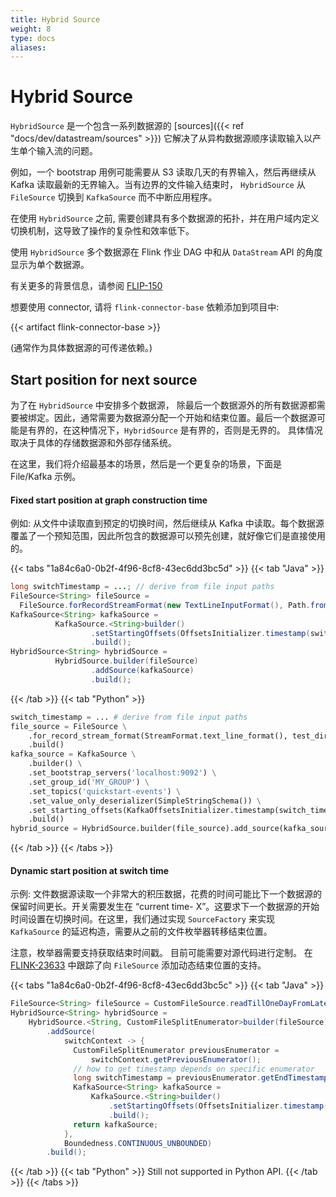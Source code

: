 ```yaml
---
title: Hybrid Source
weight: 8
type: docs
aliases:
---
```

<!--
Licensed to the Apache Software Foundation (ASF) under one
or more contributor license agreements.  See the NOTICE file
distributed with this work for additional information
regarding copyright ownership.  The ASF licenses this file
to you under the Apache License, Version 2.0 (the
"License"); you may not use this file except in compliance
with the License.  You may obtain a copy of the License at

  http://www.apache.org/licenses/LICENSE-2.0

Unless required by applicable law or agreed to in writing,
software distributed under the License is distributed on an
"AS IS" BASIS, WITHOUT WARRANTIES OR CONDITIONS OF ANY
KIND, either express or implied.  See the License for the
specific language governing permissions and limitations
under the License.
-->

# Hybrid Source

`HybridSource` 是一个包含一系列数据源的 [sources]({{< ref "docs/dev/datastream/sources" >}})
它解决了从异构数据源顺序读取输入以产生单个输入流的问题。

例如，一个 bootstrap 用例可能需要从 S3 读取几天的有界输入，然后再继续从 Kafka 读取最新的无界输入。当有边界的文件输入结束时，
`HybridSource` 从 `FileSource` 切换到 `KafkaSource` 而不中断应用程序。

在使用 `HybridSource` 之前, 需要创建具有多个数据源的拓扑，并在用户域内定义切换机制，这导致了操作的复杂性和效率低下。

使用 `HybridSource` 多个数据源在 Flink 作业 DAG 中和从 `DataStream` API 的角度显示为单个数据源。

有关更多的背景信息，请参阅 [FLIP-150](https://cwiki.apache.org/confluence/display/FLINK/FLIP-150%3A+Introduce+Hybrid+Source)

想要使用 connector, 请将 ```flink-connector-base``` 依赖添加到项目中:

{{< artifact flink-connector-base >}}

(通常作为具体数据源的可传递依赖。)

## Start position for next source

为了在 `HybridSource` 中安排多个数据源， 除最后一个数据源外的所有数据源都需要被绑定。因此，通常需要为数据源分配一个开始和结束位置。最后一个数据源可能是有界的，在这种情况下，`HybridSource` 是有界的，否则是无界的。
具体情况取决于具体的存储数据源和外部存储系统。

在这里，我们将介绍最基本的场景，然后是一个更复杂的场景，下面是 File/Kafka 示例。 

#### Fixed start position at graph construction time

例如: 从文件中读取直到预定的切换时间，然后继续从 Kafka 中读取。每个数据源覆盖了一个预知范围，因此所包含的数据源可以预先创建，就好像它们是直接使用的。

{{< tabs "1a84c6a0-0b2f-4f96-8cf8-43ec6dd3bc5d" >}}
{{< tab "Java" >}}
```java
long switchTimestamp = ...; // derive from file input paths
FileSource<String> fileSource =
  FileSource.forRecordStreamFormat(new TextLineInputFormat(), Path.fromLocalFile(testDir)).build();
KafkaSource<String> kafkaSource =
          KafkaSource.<String>builder()
                  .setStartingOffsets(OffsetsInitializer.timestamp(switchTimestamp + 1))
                  .build();
HybridSource<String> hybridSource =
          HybridSource.builder(fileSource)
                  .addSource(kafkaSource)
                  .build();
```
{{< /tab >}}
{{< tab "Python" >}}
```python
switch_timestamp = ... # derive from file input paths
file_source = FileSource \
    .for_record_stream_format(StreamFormat.text_line_format(), test_dir) \
    .build()
kafka_source = KafkaSource \
    .builder() \
    .set_bootstrap_servers('localhost:9092') \
    .set_group_id('MY_GROUP') \
    .set_topics('quickstart-events') \
    .set_value_only_deserializer(SimpleStringSchema()) \
    .set_starting_offsets(KafkaOffsetsInitializer.timestamp(switch_timestamp)) \
    .build()
hybrid_source = HybridSource.builder(file_source).add_source(kafka_source).build()
```
{{< /tab >}}
{{< /tabs >}}

#### Dynamic start position at switch time

示例: 文件数据源读取一个非常大的积压数据，花费的时间可能比下一个数据源的保留时间更长。开关需要发生在 “current time- X”。这要求下一个数据源的开始时间设置在切换时间。在这里，我们通过实现 `SourceFactory` 来实现 `KafkaSource` 的延迟构造，需要从之前的文件枚举器转移结束位置。 

注意，枚举器需要支持获取结束时间戳。 目前可能需要对源代码进行定制。
在 [FLINK-23633](https://issues.apache.org/jira/browse/FLINK-23633) 中跟踪了向 `FileSource` 添加动态结束位置的支持。

{{< tabs "1a84c6a0-0b2f-4f96-8cf8-43ec6dd3bc5c" >}}
{{< tab "Java" >}}
```java
FileSource<String> fileSource = CustomFileSource.readTillOneDayFromLatest();
HybridSource<String> hybridSource =
    HybridSource.<String, CustomFileSplitEnumerator>builder(fileSource)
        .addSource(
            switchContext -> {
              CustomFileSplitEnumerator previousEnumerator =
                  switchContext.getPreviousEnumerator();
              // how to get timestamp depends on specific enumerator
              long switchTimestamp = previousEnumerator.getEndTimestamp();
              KafkaSource<String> kafkaSource =
                  KafkaSource.<String>builder()
                      .setStartingOffsets(OffsetsInitializer.timestamp(switchTimestamp + 1))
                      .build();
              return kafkaSource;
            },
            Boundedness.CONTINUOUS_UNBOUNDED)
        .build();
```
{{< /tab >}}
{{< tab "Python" >}}
Still not supported in Python API.
{{< /tab >}}
{{< /tabs >}}
